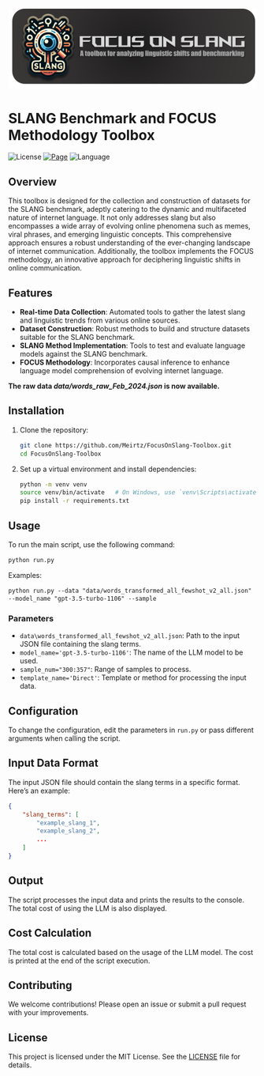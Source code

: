 

![logo](logo.png)

# SLANG Benchmark and FOCUS Methodology Toolbox

![License](https://img.shields.io/badge/License-MIT-red)
[![Page](https://img.shields.io/badge/Project%20Website-ADD8E6)](https://focus-on-slang.meirtz.com/)
![Language](https://img.shields.io/badge/🐍%20Python%20-8A2BE2)

## Overview
This toolbox is designed for the collection and construction of datasets for the SLANG benchmark, adeptly catering to the dynamic and multifaceted nature of internet language. It not only addresses slang but also encompasses a wide array of evolving online phenomena such as memes, viral phrases, and emerging linguistic concepts. This comprehensive approach ensures a robust understanding of the ever-changing landscape of internet communication. Additionally, the toolbox implements the FOCUS methodology, an innovative approach for deciphering linguistic shifts in online communication.

## Features
- **Real-time Data Collection**: Automated tools to gather the latest slang and linguistic trends from various online sources.
- **Dataset Construction**: Robust methods to build and structure datasets suitable for the SLANG benchmark.
- **SLANG Method Implementation**: Tools to test and evaluate language models against the SLANG benchmark.
- **FOCUS Methodology**: Incorporates causal inference to enhance language model comprehension of evolving internet language.

**The raw data *data/words_raw_Feb_2024.json* is now available.**

## Installation

1. Clone the repository:
    ```bash
    git clone https://github.com/Meirtz/FocusOnSlang-Toolbox.git
    cd FocusOnSlang-Toolbox
    ```

2. Set up a virtual environment and install dependencies:
    ```bash
    python -m venv venv
    source venv/bin/activate   # On Windows, use `venv\Scripts\activate`
    pip install -r requirements.txt
    ```

    

## Usage

To run the main script, use the following command:

```bash
python run.py
```

Examples:
```
python run.py --data "data/words_transformed_all_fewshot_v2_all.json" --model_name "gpt-3.5-turbo-1106" --sample
```


### Parameters

- `data\words_transformed_all_fewshot_v2_all.json`: Path to the input JSON file containing the slang terms.
- `model_name='gpt-3.5-turbo-1106'`: The name of the LLM model to be used.
- `sample_num="300:357"`: Range of samples to process.
- `template_name='Direct'`: Template or method for processing the input data.

## Configuration

To change the configuration, edit the parameters in `run.py` or pass different arguments when calling the script.

## Input Data Format

The input JSON file should contain the slang terms in a specific format. Here’s an example:

```json
{
    "slang_terms": [
        "example_slang_1",
        "example_slang_2",
        ...
    ]
}
```

## Output

The script processes the input data and prints the results to the console. The total cost of using the LLM is also displayed.

## Cost Calculation

The total cost is calculated based on the usage of the LLM model. The cost is printed at the end of the script execution.


## Contributing

We welcome contributions! Please open an issue or submit a pull request with your improvements.

## License

This project is licensed under the MIT License. See the [LICENSE](LICENSE) file for details.

 
